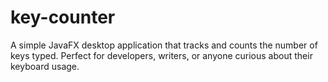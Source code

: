 # key-counter
A simple JavaFX desktop application that tracks and counts the number of keys typed. Perfect for developers, writers, or anyone curious about their keyboard usage.
